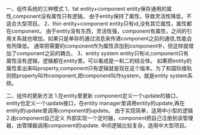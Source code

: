 一、组件系统的三种模式
1、fat entity+component
	entity保存通用的属性,component没有属性只有逻辑。
	由于entity保持了属性，导致灵活性降低，不适合大型项目。
2、thin entity+component
    entity只有id,没有其它属性，属性都在component。
	由于entity没有东西，灵活性强，component有属性，之间的引用关系就也增加，如果只是单存的通过消息来传递component之前的通信,性能会有所降低。
	通常把需要的component作为属性添加到component中，但这样就增加了component之前的耦合。
3、entity system
    entity只有id,component只有属性没有逻辑，逻辑都在entity里。可以看成是一和二的结合体。
	如果把entity的属性拿出来叫property,component只有逻辑就是现在这个版本。为了和国际接轨则把property叫作component,把component叫作system，就是entity system系统。
	
二、组件的更新方法
  1.在entity里更新
  	component定义一个update的接口，entity也定义一个update接口，在entity manager里调用entity的update,再在entity的update里调用component的update。
	由于实现简单，适用中小型的逻辑
  2.由component自己定义
    外部实现一个定时器，component把自己注册到该管理器，由管理器调用component的update.
	中间逻辑比较复杂，适用中大型项目。